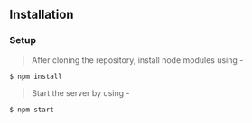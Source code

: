 ## Installation

### Setup

> After cloning the repository, install node modules using -

```shell
$ npm install
```

> Start the server by using -

```shell
$ npm start
```